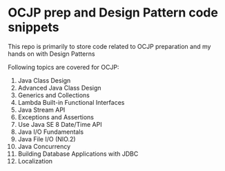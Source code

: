 # OCJP prep and Design Pattern code snippets
This repo is primarily to store code related to OCJP preparation and my hands on with Design Patterns

Following topics are covered for OCJP:
1. Java Class Design
2. Advanced Java Class Design
3. Generics and Collections
4. Lambda Built-in Functional Interfaces
5. Java Stream API
6. Exceptions and Assertions
7. Use Java SE 8 Date/Time API
8. Java I/O Fundamentals
9. Java File I/O (NIO.2)
10. Java Concurrency
11. Building Database Applications with JDBC
12. Localization
